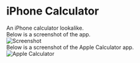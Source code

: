 # iPhone Calculator
An iPhone calculator lookalike.  
Below is a screenshot of the app.  
![Screenshot](https://gitlab.com/ssd352/iphone-calculator/Screenshots/raw/master/IMG_0029.PNG)  
Below is a screenshot of the Apple Calculator app.  
![Apple Calculator](https://gitlab.com/ssd352/iphone-calculator/Screenshots/raw/master/IMG_0030.PNG)  
